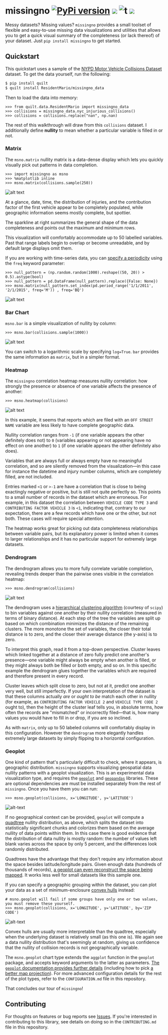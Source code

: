 # missingno [![PyPi version](https://img.shields.io/pypi/v/missingno.svg)](https://pypi.python.org/pypi/missingno/) [![](https://img.shields.io/badge/python-3.4+-blue.svg)](https://www.python.org/download/releases/3.4.0/) ![t](https://img.shields.io/badge/status-stable-green.svg) [![](https://img.shields.io/github/license/ResidentMario/missingno.svg)](https://github.com/ResidentMario/missingno/blob/master/LICENSE.md)

Messy datasets? Missing values? `missingno` provides a small toolset of flexible and easy-to-use missing data
visualizations and utilities that allows you to get a quick visual summary of the completeness (or lack thereof) of
your dataset. Just `pip install missingno` to get started.

## Quickstart

This quickstart uses a sample of the [NYPD Motor Vehicle Collisions Dataset](https://data.cityofnewyork.us/Public-Safety/NYPD-Motor-Vehicle-Collisions/h9gi-nx95) 
dataset. To get the data yourself, run the following:

```sh
$ pip install quilt
$ quilt install ResidentMario/missingno_data
```

Then to load the data into memory:

    >>> from quilt.data.ResidentMario import missingno_data
    >>> collisions = missingno_data.nyc_injurious_collisions()
    >>> collisions = collisions.replace("nan", np.nan)

The rest of this walkthrough will draw from this `collisions` dataset. I additionally define **nullity** to mean 
whether a particular variable is filled in or not.

### Matrix

The `msno.matrix` nullity matrix is a data-dense display which lets you quickly visually pick out patterns in
 data completion.

    >>> import missingno as msno
    >>> %matplotlib inline
    >>> msno.matrix(collisions.sample(250))

![alt text][two_hundred_fifty]

[two_hundred_fifty]: https://i.imgur.com/gWuXKEr.png

At a glance, date, time, the distribution of injuries, and the contribution factor of the first vehicle appear to be
completely populated, while geographic information seems mostly complete, but spottier.

The sparkline at right summarizes the general shape of the data completeness and points out the maximum and minimum
rows.

This visualization will comfortably accommodate up to 50 labelled variables. Past that range labels begin to overlap
or become unreadable, and by default large displays omit them.

<!--
    >>> msno.matrix(housing.sample(250))

![alt text][large_matrix]

[large_matrix]: http://i.imgur.com/yITFVju.png
-->

If you are working with time-series data, you can [specify a periodicity](http://pandas.pydata.org/pandas-docs/stable/timeseries.html#timeseries-offset-aliases)
using the `freq` keyword parameter:

    >>> null_pattern = (np.random.random(1000).reshape((50, 20)) > 0.5).astype(bool)
    >>> null_pattern = pd.DataFrame(null_pattern).replace({False: None})
    >>> msno.matrix(null_pattern.set_index(pd.period_range('1/1/2011', '2/1/2015', freq='M')) , freq='BQ')

![alt text][ts_matrix]

[ts_matrix]: https://i.imgur.com/VLvWpsV.png

### Bar Chart

`msno.bar` is a simple visualization of nullity by column:

    >>> msno.bar(collisions.sample(1000))

![alt text][bar]

[bar]: https://i.imgur.com/2BxEfOr.png

You can switch to a logarithmic scale by specifying `log=True`. `bar` provides the same information as `matrix`, but in 
a simpler format.

### Heatmap

The `missingno` correlation heatmap measures nullity correlation: how strongly the presence or absence of one variable affects the presence of another:

    >>> msno.heatmap(collisions)

![alt text][heatmap]

[heatmap]: https://i.imgur.com/JalSKyE.png

In this example, it seems that reports which are filed with an `OFF STREET NAME` variable are less likely to have complete
geographic data.

Nullity correlation ranges from `-1` (if one variable appears the other definitely does not) to `0` (variables appearing
or not appearing have no effect on one another) to `1` (if one variable appears the other definitely also does).

Variables that are always full or always empty have no meaningful correlation, and so are silently removed from the visualization&mdash;in this case for instance the datetime and injury number columns, which are completely filled, are not included.

Entries marked `<1` or `>-1` are have a correlation that is close to being exactingly negative or positive, but is
still not quite perfectly so. This points to a small number of records in the dataset which are erroneous. For
example, in this dataset the correlation between `VEHICLE CODE TYPE 3` and `CONTRIBUTING FACTOR VEHICLE 3` is `<1`,
indicating that, contrary to our expectation, there are a few records which have one or the other, but not both.
These cases will require special attention.

The heatmap works great for picking out data completeness relationships between variable pairs, but its explanatory power
is limited when it comes to larger relationships and it has no particular support for extremely large datasets.


### Dendrogram

The dendrogram allows you to more fully correlate variable completion, revealing trends deeper than the pairwise
ones visible in the correlation heatmap:

    >>> msno.dendrogram(collisions)

![alt text][dendrogram]

[dendrogram]: https://i.imgur.com/oIiR4ct.png

The dendrogram uses a [hierarchical clustering algorithm](http://docs.scipy.org/doc/scipy/reference/cluster.hierarchy.html)
(courtesy of `scipy`) to bin variables against one another by their nullity correlation (measured in terms of
binary distance). At each step of the tree the variables are split up based on which combination minimizes the
distance of the remaining clusters. The more monotone the set of variables, the closer their total distance is to
zero, and the closer their average distance (the y-axis) is to zero.

To interpret this graph, read it from a top-down perspective. Cluster leaves which linked together at a distance of
zero fully predict one another's presence&mdash;one variable might always be empty when another is filled, or they
might always both be filled or both empty, and so on. In this specific example the dendrogram glues together the
variables which are required and therefore present in every record.

Cluster leaves which split close to zero, but not at it, predict one another very well, but still imperfectly. If
your own interpretation of the dataset is that these columns actually *are* or *ought to be* match each other in
nullity (for example, as `CONTRIBUTING FACTOR VEHICLE 2` and `VEHICLE TYPE CODE 2` ought to), then the height of the
cluster leaf tells you, in absolute terms, how often the records are "mismatched" or incorrectly filed&mdash;that is,
 how many values you would have to fill in or drop, if you are so inclined.

As with `matrix`, only up to 50 labeled columns will comfortably display in this configuration. However the
`dendrogram` more elegantly handles extremely large datasets by simply flipping to a horizontal configuration.

<!--
    >>> msno.dendrogram(housing)

![alt text][large-dendrogram]

[large-dendrogram]: http://i.imgur.com/HDa06O9.png
-->

### Geoplot

One kind of pattern that's particularly difficult to check, where it appears, is geographic distribution. `missingno`
supports visualizing geospatial data nullity patterns with a geoplot visualization. This is an experimental data 
visualization type, and requires the [`geoplot`](https://github.com/ResidentMario/geoplot) and [`geopandas`](http://geopandas.org/) 
libraries. These are optional dependencies are must be installed separately from the rest of `missingno`. Once you 
have them you can run:

    >>> msno.geoplot(collisions, x='LONGITUDE', y='LATITUDE')

![alt-text][large-geoplot]

[large-geoplot]: https://i.imgur.com/glZonpD.png

If no geographical context can be provided, `geoplot` will compute a
[quadtree](https://en.wikipedia.org/wiki/Quadtree) nullity distribution, as above, which splits the dataset into
statistically significant chunks and colorizes them based on the average nullity of data points within them. In this
case there is good evidence that the distribution of data nullity is mostly random: the number of values left blank 
varies across the space by only 5 percent, and the differences look randomly distributed.

Quadtrees have the advantage that they don't require any information about the space besides latitude/longitude 
pairs. Given enough data (hundreds of thousands of records), 
[a geoplot can even reconstruct the space being mapped](https://i.imgur.com/4dtGhig.png). It works less well for 
small datasets like this sample one.

If you can specify a geographic grouping within the dataset, you can plot your data as a set of minimum-enclosure 
[convex hulls](https://en.wikipedia.org/wiki/Convex_hull) instead:

    # msno.geoplot will fail if some groups have only one or two values, you must remove these yourself.
    >>> msno.geoplot(collisions, x='LONGITUDE', y='LATITUDE', by='ZIP CODE')

![alt-text][hull-geoplot]

[hull-geoplot]: https://i.imgur.com/RALL9d9.png

Convex hulls are usually more interpretable than the quadtree, especially when the underlying dataset is relatively 
small (as this one is). We again see a data nullity distribution that's seemingly at random, giving us confidence 
that the nullity of collision records is not geographically variable.

The `msno.geoplot` chart type extends the `aggplot` function in the `geoplot` package, and accepts keyword arguments 
to the latter as parameters. [The `geoplot` documentation provides further details](https://residentmario.github.io/geoplot/index.html) 
(including how to pick [a better map projection](https://i.imgur.com/KSryo6o.png)). For more advanced configuration 
details for the rest of the plot types, refer to the `CONFIGURATION.md` file in this repository.

That concludes our tour of `missingno`!

## Contributing

For thoughts on features or bug reports see [Issues](https://github.com/ResidentMario/missingno/issues). If 
you're interested in contributing to this library, see details on doing so in the `CONTRIBUTING.md` file in this 
repository.